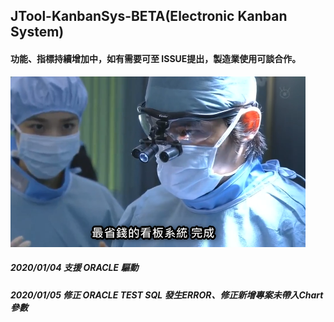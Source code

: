## JTool-KanbanSys-BETA(Electronic Kanban System)
#### 功能、指標持續增加中，如有需要可至 ISSUE提出，製造業使用可談合作。


![image](https://github.com/ucandoit1010/JTool-KanbanSys/blob/master/2020-01-17_22h09_09.png)

##### 2020/01/04 支援 ORACLE 驅動
##### 2020/01/05 修正 ORACLE TEST SQL 發生ERROR、修正新增專案未帶入Chart參數
